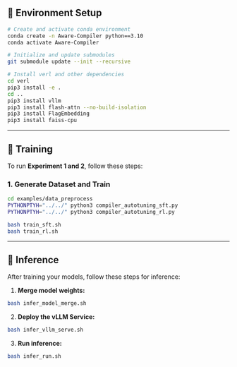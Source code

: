 

## 🔧 Environment Setup

```bash
# Create and activate conda environment
conda create -n Aware-Compiler python==3.10
conda activate Aware-Compiler

# Initialize and update submodules
git submodule update --init --recursive

# Install verl and other dependencies
cd verl
pip3 install -e .
cd .. 
pip3 install vllm
pip3 install flash-attn --no-build-isolation
pip3 install FlagEmbedding
pip3 install faiss-cpu
```

---

## 🧪 Training

To run **Experiment 1 and 2**, follow these steps:

### 1. Generate Dataset and Train

```bash
cd examples/data_preprocess
PYTHONPTYH="../../" python3 compiler_autotuning_sft.py
PYTHONPTYH="../../" python3 compiler_autotuning_rl.py
```

```bash
bash train_sft.sh
bash train_rl.sh
```

---

## 🚀 Inference

After training your models, follow these steps for inference:

1.  **Merge model weights:**
```bash
bash infer_model_merge.sh
```

2.  **Deploy the vLLM Service:**
```bash
bash infer_vllm_serve.sh
```

3.  **Run inference:**
```bash
bash infer_run.sh
```
            